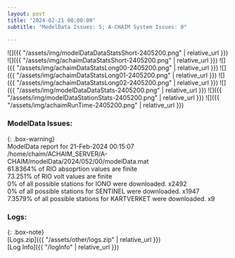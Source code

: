 ```yaml
---
layout: post
title: "2024-02-21 00:00:00"
subtitle: "ModelData Issues: 5; A-CHAIM System Issues: 0"

---
```


![]({{ "/assets/img/modelDataDataStatsShort-2405200.png" | relative_url }})
![]({{ "/assets/img/achaimDataStatsShort-2405200.png" | relative_url }})
![]({{ "/assets/img/achaimDataStatsLong00-2405200.png" | relative_url }})
![]({{ "/assets/img/achaimDataStatsLong01-2405200.png" | relative_url }})
![]({{ "/assets/img/achaimDataStatsLong02-2405200.png" | relative_url }})
![]({{ "/assets/img/modelDataDataStats-2405200.png" | relative_url }})
![]({{ "/assets/img/modelDataStationStats-2405200.png" | relative_url }})
![]({{ "/assets/img/achaimRunTime-2405200.png" | relative_url }})


### ModelData Issues:  
  
{: .box-warning}  
 ModelData report for 21-Feb-2024 00:15:07   
 /home/chaim/ACHAIM_SERVER/A-CHAIM/modelData/2024/052/00/modelData.mat   
 61.8364% of RIO absoprtion values are finite   
 73.251% of RIO volt values are finite   
 0% of all possible stations for IONO were downloaded. x2492   
 0% of all possible stations for SENTINEL were downloaded. x1947   
 7.3579% of all possible stations for KARTVERKET were downloaded. x9   
  


### Logs:  
  
{: .box-note}  
[Logs.zip]({{ "/assets/other/logs.zip" | relative_url }})  
[Log Info]({{ "/logInfo" | relative_url }})  
